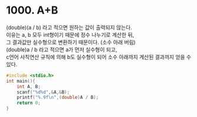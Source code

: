 # 1000. A+B

(double)(a / b) 라고 적으면 원하는 값이 출력되지 않는다.   
이유는 a, b 모두 int형이기 때문에 정수 나누기로 계산한 뒤,   
 그 결과값만 실수형으로 변환하기 때문이다. (소수 아래 버림)   
(double)a / b 라고 적으면 a가 먼저 실수형이 되고,   
c언어 사칙연산 규칙에 의해 b도 실수형이 되어 소수 아래까지 계산된 결과까지 얻을 수 있다.

```c++
#include <stdio.h>
int main(){
    int A, B;
    scanf("%d%d",&A,&B);
    printf("%.9f\n",(double)A / B);
    return 0;
}
```